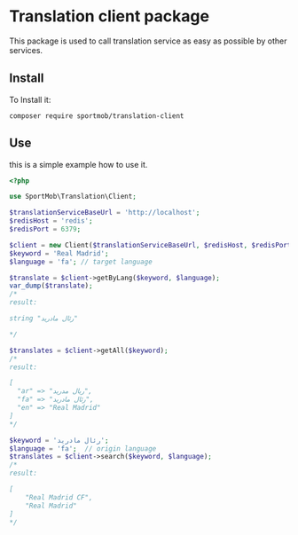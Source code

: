 # Translation client package
This package is used to call translation service as easy as possible by other services. 

## Install
To Install it:
```
composer require sportmob/translation-client
```

## Use 
this is a simple example how to use it.
```php
<?php

use SportMob\Translation\Client;

$translationServiceBaseUrl = 'http://localhost';
$redisHost = 'redis';
$redisPort = 6379;

$client = new Client($translationServiceBaseUrl, $redisHost, $redisPort);
$keyword = 'Real Madrid';
$language = 'fa'; // target language

$translate = $client->getByLang($keyword, $language);
var_dump($translate);
/*
result:

string "رئال مادرید"  

*/

$translates = $client->getAll($keyword);
/*
result:

[
  "ar" => "ريال مدريد",
  "fa" => "رئال مادرید",
  "en" => "Real Madrid"
]
*/

$keyword = 'رئال مادرید';
$language = 'fa';  // origin language
$translates = $client->search($keyword, $language);
/*
result:

[
    "Real Madrid CF",
    "Real Madrid"
]
*/


``` 